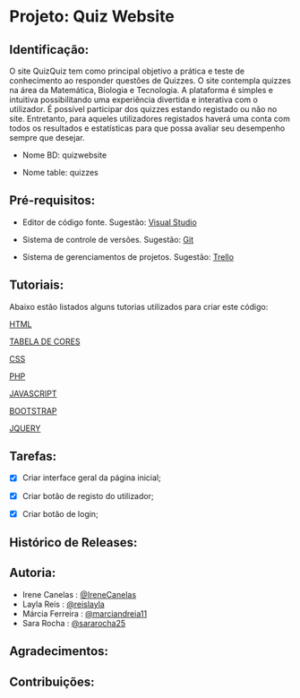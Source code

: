 # Projeto: Quiz Website
## Identificação:
<p>O site QuizQuiz tem como principal objetivo a prática e teste de conhecimento ao responder questões de Quizzes. O site contempla quizzes na área da Matemática, Biologia e Tecnologia. A plataforma é simples e intuitiva possibilitando uma experiência divertida e interativa com o utilizador. É possível participar dos quizzes estando registado ou não no site. Entretanto, para aqueles utilizadores registados haverá uma conta com todos os resultados e estatísticas para que possa avaliar seu desempenho sempre que desejar.</p>

- Nome BD: quizwebsite <p>
- Nome table: quizzes

## Pré-requisitos:

- Editor de código fonte. 
Sugestão:
[Visual Studio](https://code.visualstudio.com/)

- Sistema de controle de versões.
Sugestão:
[Git](https://git-scm.com/downloads)

- Sistema de gerenciamentos de projetos.
Sugestão:
[Trello](https://trello.com/)


## Tutoriais:
Abaixo estão listados alguns tutorias utilizados para criar este código:

[HTML](https://www.w3schools.com/html/)
  
[TABELA DE CORES](https://www.flextool.com.br/tabela_cores.html)

[CSS](https://www.w3schools.com/css/default.asp)

[PHP](https://www.w3schools.com/php/default.asp)

[JAVASCRIPT](https://www.w3schools.com/js/)

[BOOTSTRAP](https://www.w3schools.com/bootstrap4/)

[JQUERY](https://www.w3schools.com/jquery/)


## Tarefas:
- [X] Criar interface geral da página inicial;
- [X] Criar botão de registo do utilizador;
- [X] Criar botão de login;


## Histórico de Releases:

## Autoria:
- Irene Canelas : [@IreneCanelas](https://www.github.com/ccxirene)
- Layla Reis : [@reislayla](https://www.github.com/reislayla)
- Márcia Ferreira : [@marciandreia11](https://www.github.com/marciandreia11)
- Sara Rocha : [@sararocha25](https://www.github.com/sararocha25)

## Agradecimentos:

## Contribuições: 
